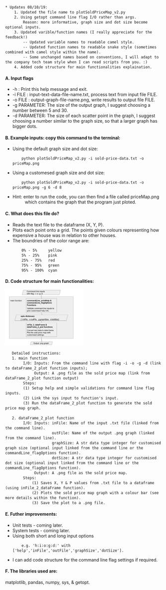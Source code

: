 ```
* Updates 08/10/19:
    1. Updated the file name to plotSoldPriceMap_v2.py
    2. Using getopt command line flag I/O rather than args.
        Reason: more informative, graph size and dot size become optional inputs. 
    3. Updated varible/function names (I really appreciate for the feedback!)
        -- Updated variable names to readable camel style. 
        -- Updated function names to readable snake style (sometimes combined with camel style within the name).   
        -- Some unchanged names based on conventions, I will adapt to the company tech team style when I can read scripts from you. :)
    4. Added code structure for main functionalities explaination.
```
#### A. Input flags
   * -h : Print this help message and exit.
   * -i FILE : input-text-data-file-name.txt, process text from input file FILE.
   * -o FILE : output-graph-file-name.png, write results to output file FILE.
   * -g PARAMETER: The size of the output graph, 
                    I suggest choosing a number between 5 and 30.
   * -d PARAMETER: The size of each scatter point in the graph, 
                    I suggest choosing a number similar to the graph size,
                    so that a larger graph has bigger dots.
                    
                    
#### B. Example inputs: copy this command to the terminal: 
   *   Using the default graph size and dot size:           
        ```
            python plotSoldPriceMap_v2.py -i sold-price-data.txt -o priceMap.png    
        ```
    
   *   Using a customesed graph size and dot size:      
        ```
            python plotSoldPriceMap_v2.py -i sold-price-data.txt -o priceMap.png -g 6 -d 8  
        ```
   *   Hint: enter to run the code, you can then find a file called priceMap.png            
        which contains the graph that the program just ploted. 
        
#### C. What does this file do?
   *  Reads the text file to the dataframe (X, Y, P).
   *  Plots each point onto a grid. 
        The points given colours representing how expensive 
        a house was in relation to other houses. 
   *  The boundries of the color range are: 
        ```
            0% - 5%     yellow
            5% - 25%    pink
            25% - 75%   red
            75% - 95%   green
            95% - 100%  cyan
        ```
    
#### D. Code structure for main functionalities:

<img src='code_structure_spm.png' height="50%" width="50%">

    
       Detailed instructions:
       1. main function 
            I/O: Inputs: From the command line with flag -i -o -g -d (link to dataFrame_2_plot function inputs);
                 Output: A .png file as the sold price map (link from dataFrame_2_plot function output)
            Steps:
            (1) Setup help and simple validations for command line flag inputs.
            (2) Link the sys input to function's input.
            (3) Run the dataFrame_2_plot function to generate the sold price map graph.

       2. dataFrame_2_plot function
            I/O: Inputs: inFile: Name of the input .txt file (linked from the command line).
                         outFile: Name of the output .png graph (linked from the command line).                       
                         graphSize: A str data type integer for customised graph size (optional input linked from the command line or the commandLine_flagOptions function).  
                         dotSize: A str data type integer for customised dot size (optional input linked from the command line or the commandLine_flagOptions function).
                 Output: A .png file as the sold price map.
            Steps:
                (1) Saves X, Y & P values from .txt file to a dataframe (using inFile_2_dataFrame function).
                (2) Plots the sold price map graph with a colour bar (see more details within the function).
                (3) Save the plot to a .png file.

    
#### E. Futher improvements:
   *  Unit tests - coming later.
   *  System tests - coming later.
   *  Using both short and long input options 
        ``` 
            e.g. 'h:i:o:g:d:' with ['help','inFile','outFile','graphSize','dotSize'].
        ```
   *  I can add code structure for the command line flag settings if required.

#### F. The libraries used are: 
matplotlib, pandas, numpy, sys, & getopt.
